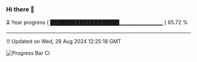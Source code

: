 ### Hi there 👋

⏳ Year progress { ███████████████████▁▁▁▁▁▁▁▁▁▁▁ } 65.72 %

---

⏰ Updated on Wed, 28 Aug 2024 12:25:18 GMT

![Progress Bar CI](https://github.com/liununu/liununu/workflows/Progress%20Bar%20CI/badge.svg)
